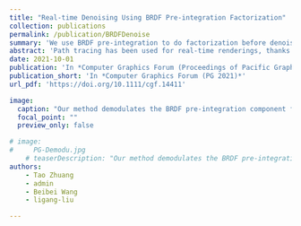 ```yaml
---
title: "Real-time Denoising Using BRDF Pre-integration Factorization"
collection: publications
permalink: /publication/BRDFDenoise
summary: 'We use BRDF pre-integration to do factorization before denoising, preserving more details for spatially varing BRDFs.'
abstract: 'Path tracing has been used for real-time renderings, thanks to the powerful GPU device. Unfortunately, path tracing produces noisy rendered results, thus, filtering or denoising is often applied as a post-process to remove the noise. Previous works produce high-quality denoised results, by accumulating the temporal samples. However, they cannot handle the details from bidirectional reflectance distribution function (BRDF) maps (e.g. roughness map). In this paper, we introduce the BRDF pre-integration factorization for denoising to better preserve the details from BRDF maps. More specifically, we reformulate the rendering equation into two components: the BRDF pre-integration component and the weighted-lighting component. The BRDF pre-integration component is noise-free, since it does not depend on the lighting. Another key observation is that the weighted-lighting component tends to be smooth and low-frequency, which indicates that it is more suitable for denoising than the final rendered image. Hence, the weighted-lighting component is denoised individually. Our BRDF pre-integration demodulation approach is flexible for many real-time filtering methods. We have implemented it in spatio-temporal variance-guided filtering (SVGF), ReLAX and ReBLUR. Compared to the original methods, our method manages to better preserve the details from BRDF maps, while both the memory and time cost are negligible.'
date: 2021-10-01
publication: 'In *Computer Graphics Forum (Proceedings of Pacific Graphics 2021)*'
publication_short: 'In *Computer Graphics Forum (PG 2021)*'
url_pdf: 'https://doi.org/10.1111/cgf.14411'

image:
  caption: "Our method demodulates the BRDF pre-integration component from filtering and can be easily integrated into existing filtering algorithms. By combining with our method, both SVGF and ReLAX are able to preserve the fine details from BRDF maps better."
  focal_point: ""
  preview_only: false

# image: 
#     PG-Demodu.jpg
    # teaserDescription: "Our method demodulates the BRDF pre-integration component from filtering and can be easily integrated into existing filtering algorithms. By combining with our method, both SVGF and ReLAX are able to preserve the fine details from BRDF maps much better."
authors:
    - Tao Zhuang
    - admin
    - Beibei Wang
    - ligang-liu

---
```


